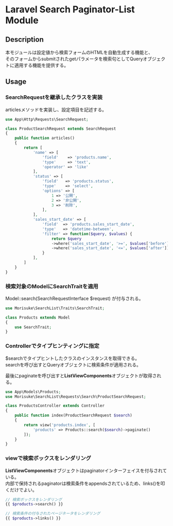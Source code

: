 # Laravel Search Paginator-List Module

## Description

本モジュールは設定値から検索フォームのHTMLを自動生成する機能と、  
そのフォームからsubmitされたgetパラメータを検索句としてQueryオブジェクトに適用する機能を提供する。

## Usage

### SearchRequestを継承したクラスを実装

articlesメソッドを実装し、設定項目を記述する。

```php
use App\Http\Requests\SearchRequest;

class ProductSearchRequest extends SearchRequest
{
	public function articles()
	{
		return [
			'name' => [
				'field'    => 'products.name',
				'type'     => 'text',
				'operator' => 'like'
			],
			'status' => [
				'field'   => 'products.status',
				'type'    => 'select',
				'options' => [
					1 => '公開',
					2 => '非公開',
					3 => '削除',
				],
			],
			'sales_start_date' => [
				'field'  => 'products.sales_start_date',
				'type'   => 'datetime-between',
				'filter' => function($query, $values) {
					return $query
					->where('sales_start_date', '>=', $values['before'])
					->where('sales_start_date', '<=', $values['after']);
				}
			],
		]
	}
}
```

### 検索対象のModelにSearchTraitを適用

Model::search\(SearchRequestInterface $request\) が付与される。

```php
use Morisuke\SearchList\Traits\SearchTrait;

class Products extends Model
{
	use SearchTrait;
}
```

### Controllerでタイプヒンティングに指定

$searchでタイプヒントしたクラスのインスタンスを取得できる。  
searchを呼び出すとQueryオブジェクトに検索条件が適用される。

最後にpaginateを呼び出すと**ListViewComponents**オブジェクトが取得される。

```php
use App\Models\Products;
use Morisuke\SearchList\Requests\Search\ProductSearchRequest;

class ProductsController extends Controller
{
	public function index(ProductSearchRequest $search)
	{
		return view('products.index', [
			'products' => Products::search($search)->paginate()
		]);
	}
}
```

### viewで検索ボックスをレンダリング

**ListViewComponents**オブジェクトはpaginatorインターフェイスを付与されている。  
内部で保持されるpaginatorは検索条件をappendsされているため、links\(\)を叩くだけでよい。

```php
// 検索ボックスをレンダリング
{{ $products->search() }}

// 検索条件の付与されたページネータをレンダリング
{{ $products->links() }}
```



